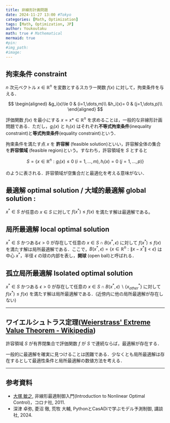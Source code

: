 ```yaml
---
title: 非線形計画問題
date: 2024-11-27 13:00 #Tokyo
categories: [Math, Optimization]
tags: [Math, Optimization, JP]
author: Youkoutaku
math: true # Mathematical
mermaid: true
#pin:
#img_path:
#image:
---
```


## 拘束条件 constraint
$n$ 次元ベクトル $x\in\mathbb{R}^{n}$ を変数とするスカラー関数 $f(x)$ に対して，拘束条件を与える．

$$
\begin{aligned}
&g_i(x)\le 0 & (i=1,\dots,m)\\
&h_i(x)= 0 & (j=1,\dots,p)\\
\end{aligned}
$$

評価関数 $f(x)$ を最小にする $x=x\ast\in\mathbb{R}^n$ を求めることは，一般的な非線形計画問題である．ただし，$g_i(x)$ と $h_i(x)$ はそれぞれ**不等式拘束条件**(inequality constraint)と**等式拘束条件**(equality constraint)という．

拘束条件を満たす点 $x$ を **許容解** (feasible solution)といい，許容解全体の集合を**許容領域** (feasible region)という。すなわち，許容領域を $S$ とすると

$$
S=\{x\in\mathbb{R}^n:g_i(x)\le0\;(i=1,\dots,m), h_i(x)= 0\;(j=1,\dots,p)\}
$$

のように表される．許容領域が空集合だと最適化を考える意味がない．

## 最適解 optimal solution / 大域的最適解 global solution :

$x^\ast\in S$ が任意の $x\in S$ に対して $f(x^\ast)\le f(x)$ を満たす解は最適解である。

## 局所最適解 local optimal solution

$x^\ast\in S$ かつある$\epsilon>0$ が存在して任意の $x\in S\cap B(x^\ast,\epsilon)$ に対して $f(x^\ast)\le f(x)$ を満たす解は局所最適解である．ここで，$B(x^\ast,\epsilon)=\{x\in\mathbb{R}^n:\|x-x^\ast\|<\epsilon\}$ は中心 $x^\ast$，半径 $\epsilon$ の球の内部を表し，**開球** (open ball)と呼ばれる．

## 孤立局所最適解 Isolated optimal solution

$x^\ast\in S$ かつある $\epsilon>0$ が存在して任意の $x\in S\cap B(x^\ast,\epsilon)\backslash \{x^\ast_{other}\}$ に対して $f(x^\ast)\le f(x)$ を満たす解は局所最適解である．(近傍内に他の局所最適解が存在しない)

---

## ワイエルシュトラス定理([Weierstrass' Extreme Value Theorem - Wikipedia](https://en.wikipedia.org/wiki/Extreme_value_theorem))

許容領域 $S$ が有界閉集合で評価関数 $f$ が $S$ で連続ならば，最適解が存在する．

一般的に最適解を確実に見つけることは困難である．少なくとも局所最適解は存在するとして最適性条件と局所最適解の数値方法を考える．

---

## 参考資料
- [大塚 敏之](https://www.ids.sys.i.kyoto-u.ac.jp/index.html), 非線形最適制御入門(Introduction to Nonlinear Optimal Control)，コロナ社, 2011.
-  深津 卓弥, 菱沼 徹, 荒牧 大輔, PythonとCasADiで学ぶモデル予測制御, 講談社, 2024.